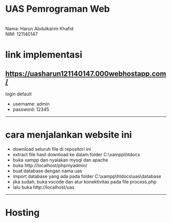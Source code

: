 # UAS Pemrograman Web
<br>Nama: Harun Abdulkarim Khafid
<br>NIM: 121140147
# link implementasi 
https://uasharun121140147.000webhostapp.com/
-----
login default
- username: admin
- password: 12345
-----
# cara menjalankan website ini
- download seluruh file di repositori ini
- extract file hasil download ke dalam folder C:\xampp\htdocs
- buka xampp dan nyalakan mysql dan apache
- buka http://localhost/phpmyadmin/
- buat database dengan nama uas
- import database yang ada pada folder C:\xampp\htdocs\uas\database
- jika sudah, buka vscode dan atur konektivitas pada file process.php
- lalu buka http://localhost/uas
-----
# Hosting
